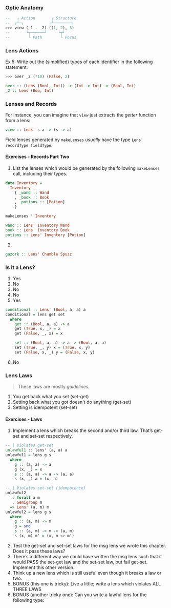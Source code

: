 ### Optic Anatomy

```haskell
--   ┌ Action       ┌ Structure
--  ┌┴─┐           ┌┴────────┐
>>> view (_1 . _2) ((1, 2), 3)
--       └┬──────┘     └┬┘
--        └ Path        └ Focus
```

### Lens Actions

Ex 5: Write out the (simplified) types of each identifier in the following statement.

```haskell
>>> over _2 (*10) (False, 2)
```

```haskell
over :: (Lens (Bool, Int)) -> (Int -> Int) -> (Bool, Int)
_2 :: Lens (Boo, Int)
```

### Lenses and Records

For instance, you can imagine that `view` just extracts the _getter_ function from a lens:

```haskell
view :: Lens' s a -> (s -> a)
```

Field lenses generated by `makeLenses` _usually_ have the type `Lens' recordType fieldType`.

#### Exercises - Records Part Two

1. List the lenses which would be generated by the following `makeLenses` call, including their types.

```haskell
data Inventory =
  Inventory
    { _wand :: Wand
    , _book :: Book
    , _potions :: [Potion]
    }

makeLenses ''Inventory
```

```haskell
wand :: Lens' Inventory Wand
book :: Lens' Inventory Book
potions :: Lens' Inventory [Potion]
```

2.

```haskell
gazork :: Lens' Chumble Spuzz
```

### Is it a Lens?

1. Yes
2. No
3. No
4. No
5. Yes

```haskell
conditional :: Lens' (Bool, a, a) a
conditional = lens get set
  where
    get :: (Bool, a, a) -> a
    get (True, x, _) = x
    get (False, _, x) = x

    set :: (Bool, a, a) -> a -> (Bool, a, a)
    set (True, _, y) x = (True, x, y)
    set (False, x, _) y = (False, x, y)
```

6. No

### Lens Laws

> These laws are mostly _guidelines_.

1. You get back what you set (set-get)
2. Setting back what you got doesn't do anything (get-set)
3. Setting is idempotent (set-set)

#### Exercises - Laws

1. Implement a lens which breaks the second and/or third law. That’s get-set and set-set respectively.

```haskell
-- | violates get-set
unlawful1 :: lens' (a, a) a
unlawful1 = lens g s
  where
    g :: (a, a) -> a
    g (x, _) = x
    s :: (a, a) -> a -> (a, a)
    s (x, _) a = (x, a)
```

```haskell
-- | Violates set-set (idempotence)
unlawful2
  :: forall a m
   . Semigroup m
  => Lens' (a, m) m
unlawful2 = lens g s
  where
    g :: (a, m) -> m
    g = snd
    s :: (a, m) -> m -> (a, m)
    s (x, m) m' = (x, m <> m')
```

2. Test the get-set and set-set laws for the msg lens we wrote this chapter. Does it pass these laws?
3. There’s a different way we could have written the msg lens such that it would PASS the set-get
   law and the set-set law, but fail get-set. Implement this other version.
4. Think up a new lens which is still useful even though it breaks a law or two.
5. BONUS (this one is tricky): Live a little; write a lens which violates ALL THREE LAWS
6. BONUS (another tricky one): Can you write a lawful lens for the following type:
